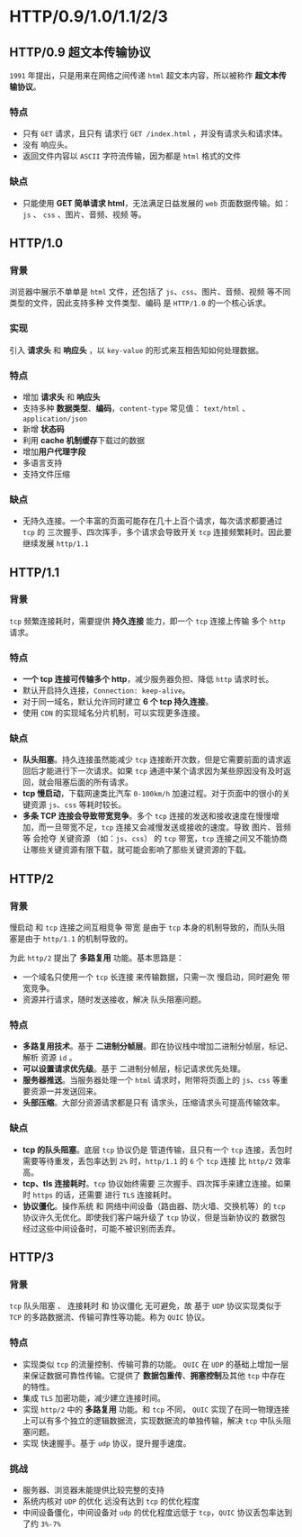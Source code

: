 # HTTP/0.9/1.0/1.1/2/3

## HTTP/0.9 超文本传输协议

`1991` 年提出，只是用来在网络之间传递 `html` 超文本内容，所以被称作 **超文本传输协议**。

### 特点

- 只有 `GET` 请求，且只有 请求行 `GET /index.html` ，并没有请求头和请求体。
- 没有 响应头。
- 返回文件内容以 `ASCII` 字符流传输，因为都是 `html` 格式的文件

### 缺点

- 只能使用 **GET 简单请求 html**，无法满足日益发展的 `web` 页面数据传输。如： `js` 、 `css` 、图片、音频、视频 等。



## HTTP/1.0

### 背景

浏览器中展示不单单是 `html` 文件，还包括了 `js`、`css`、图片、音频、视频 等不同类型的文件，因此支持多种 文件类型、编码 是 `HTTP/1.0` 的一个核心诉求。

### 实现

引入 **请求头** 和 **响应头** ，以 `key-value` 的形式来互相告知如何处理数据。

### 特点

- 增加 **请求头** 和 **响应头**
- 支持多种 **数据类型**、**编码**，`content-type` 常见值： `text/html` 、 `application/json`
- 新增 **状态码**
- 利用 **cache 机制缓存**下载过的数据
- 增加**用户代理字段**
- 多语言支持
- 支持文件压缩

### 缺点

- 无持久连接。一个丰富的页面可能存在几十上百个请求，每次请求都要通过 `tcp` 的 三次握手、四次挥手，多个请求会导致开关 `tcp` 连接频繁耗时。因此要继续发展 `http/1.1`



## HTTP/1.1

### 背景

`tcp` 频繁连接耗时，需要提供 **持久连接** 能力，即一个 `tcp` 连接上传输 多个 `http` 请求。

### 特点

- **一个 tcp 连接可传输多个 http**，减少服务器负担、降低 `http` 请求时长。
- 默认开启持久连接，`Connection: keep-alive`。
- 对于同一域名，默认允许同时建立 **6 个 tcp 持久连接**。
- 使用 `CDN` 的实现域名分片机制，可以实现更多连接。

### 缺点

- **队头阻塞**。持久连接虽然能减少 `tcp` 连接断开次数，但是它需要前面的请求返回后才能进行下一次请求。如果 `tcp` 通道中某个请求因为某些原因没有及时返回，就会阻塞后面的所有请求。
- **tcp 慢启动**，下载网速类比汽车 `0-100km/h` 加速过程。对于页面中的很小的关键资源 `js`、`css` 等耗时较长。
- **多条 TCP 连接会导致带宽竞争**。多个 `tcp` 连接的发送和接收速度在慢慢增加，而一旦带宽不足，`tcp` 连接又会减慢发送或接收的速度。导致 图片、音频等 会抢夺 关键资源 （如：`js`、`css`） 的 `tcp` 带宽，`tcp` 连接之间又不能协商让哪些关键资源有限下载，就可能会影响了那些关键资源的下载。



## HTTP/2

### 背景

慢启动 和 `tcp` 连接之间互相竞争 带宽 是由于 `tcp` 本身的机制导致的，而队头阻塞是由于 `http/1.1` 的机制导致的。

为此 `http/2` 提出了 **多路复用** 功能。基本思路是：

- 一个域名只使用一个 `tcp` 长连接 来传输数据，只需一次 慢启动，同时避免 带宽竞争。
- 资源并行请求，随时发送接收，解决 队头阻塞问题。

### 特点

- **多路复用技术**。基于 **二进制分帧层**。即在协议栈中增加二进制分帧层，标记、解析 资源 `id` 。
- **可以设置请求优先级**。基于 二进制分帧层，标记请求优先处理。
- **服务器推送**。当服务器处理一个 `html` 请求时，附带将页面上的 `js`、`css` 等重要资源一并发送回来。
- **头部压缩**。大部分资源请求都是只有 请求头，压缩请求头可提高传输效率。

### 缺点

- **tcp 的队头阻塞**。底层 `tcp` 协议仍是 管道传输，且只有一个 `tcp` 连接，丢包时需要等待重发，丢包率达到 `2%` 时，`http/1.1` 的 `6` 个 `tcp` 连接 比 `http/2` 效率高。
- **tcp、tls 连接耗时**。`tcp` 协议始终需要 三次握手、四次挥手来建立连接。如果时 `https` 的话，还需要 进行 `TLS` 连接耗时。
- **协议僵化**。操作系统 和 网络中间设备（路由器、防火墙、交换机等）的 `tcp` 协议许久无优化。即使我们客户端升级了 `tcp` 协议，但是当新协议的 数据包经过这些中间设备时，可能不被识别而丢弃。



## HTTP/3

### 背景

`tcp` 队头阻塞 、 连接耗时 和 协议僵化 无可避免，故 基于 `UDP` 协议实现类似于 `TCP` 的多路数据流、传输可靠性等功能。称为 `QUIC` 协议。

### 特点

- 实现类似 `tcp` 的流量控制、传输可靠的功能。 `QUIC` 在 `UDP` 的基础上增加一层来保证数据可靠性传输。它提供了 **数据包重传**、**拥塞控制**及其他 `tcp` 中存在的特性。
- 集成 `TLS` 加密功能，减少建立连接时间。
- 实现 `http/2` 中的 **多路复用** 功能。和 `tcp` 不同， `QUIC` 实现了在同一物理连接上可以有多个独立的逻辑数据流，实现数据流的单独传输，解决 `tcp` 中队头阻塞问题。
- 实现 快速握手。基于 `udp` 协议，提升握手速度。

### 挑战

- 服务器、浏览器未能提供比较完整的支持
- 系统内核对 `UDP` 的优化 远没有达到 `tcp` 的优化程度
- 中间设备僵化，中间设备对 `udp` 的优化程度远低于 `tcp`，`QUIC` 协议丢包率达到了约 `3%-7%`
